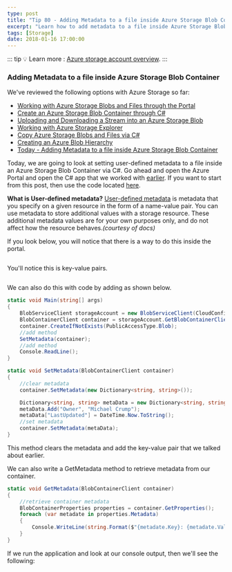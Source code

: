```yaml
---
type: post
title: "Tip 80 - Adding Metadata to a file inside Azure Storage Blob Container"
excerpt: "Learn how to add metadata to a file inside Azure Storage Blob Container"
tags: [Storage]
date: 2018-01-16 17:00:00
---
```


::: tip
:bulb: Learn more : [Azure storage account overview](https://docs.microsoft.com/azure/storage/common/storage-account-overview?WT.mc_id=docs-azuredevtips-azureappsdev).
:::

### Adding Metadata to a file inside Azure Storage Blob Container

We've reviewed the following options with Azure Storage so far:

* [Working with Azure Storage Blobs and Files through the Portal](https://microsoft.github.io/AzureTipsAndTricks/blog/tip74.html)
* [Create an Azure Storage Blob Container through C#](https://microsoft.github.io/AzureTipsAndTricks/blog/tip75.html)
* [Uploading and Downloading a Stream into an Azure Storage Blob](https://microsoft.github.io/AzureTipsAndTricks/blog/tip76.html)
* [Working with Azure Storage Explorer](https://microsoft.github.io/AzureTipsAndTricks/blog/tip77.html)
* [Copy Azure Storage Blobs and Files via C#](https://microsoft.github.io/AzureTipsAndTricks/blog/tip78.html)
* [Creating an Azure Blob Hierarchy](https://microsoft.github.io/AzureTipsAndTricks/blog/tip79.html)
* [Today - Adding Metadata to a file inside Azure Storage Blob Container](https://microsoft.github.io/AzureTipsAndTricks/blog/tip80.html)

Today, we are going to look at setting user-defined metadata to a file inside an Azure Storage Blob Container via C#. Go ahead and open the Azure Portal and open the C# app that we worked with [earlier](https://microsoft.github.io/AzureTipsAndTricks/blog/tip75.html). If you want to start from this post, then use the code located [here](https://github.com/mbcrump/azurestorage?WT.mc_id=github-azuredevtips-azureappsdev).

**What is User-defined metadata?** [User-defined metadata](https://docs.microsoft.com/azure/storage/blobs/storage-properties-metadata?WT.mc_id=docs-azuredevtips-azureappsdev) is metadata that you specify on a given resource in the form of a name-value pair. You can use metadata to store additional values with a storage resource. These additional metadata values are for your own purposes only, and do not affect how the resource behaves.*(courtesy of docs)*


If you look below, you will notice that there is a way to do this inside the portal.

<img :src="$withBase('/files/azmetadata1.png')">

You'll notice this is key-value pairs.

<img :src="$withBase('/files/azmetadata2.png')">

We can also do this with code by adding as shown below.

```csharp
static void Main(string[] args)
{
    BlobServiceClient storageAccount = new BlobServiceClient(CloudConfigurationManager.GetSetting("StorageConnection"));
    BlobContainerClient container = storageAccount.GetBlobContainerClient("images-backup");
    container.CreateIfNotExists(PublicAccessType.Blob);
    //add method
    SetMetadata(container);
    //add method
    Console.ReadLine();
}

static void SetMetadata(BlobContainerClient container)
{
    //clear metadata
    container.SetMetadata(new Dictionary<string, string>());

    Dictionary<string, string> metaData = new Dictionary<string, string>(2);
    metaData.Add("Owner", "Michael Crump");
    metaData["LastUpdated"] = DateTime.Now.ToString();
    //set metadata
    container.SetMetadata(metaData);
}
```

This method clears the metadata and add the key-value pair that we talked about earlier.

We can also write a GetMetadata method to retrieve metadata from our container.

```csharp
static void GetMetadata(BlobContainerClient container)
{
    //retrieve container metadata
    BlobContainerProperties properties = container.GetProperties();
    foreach (var metadate in properties.Metadata)
    {
        Console.WriteLine(string.Format($"{metadate.Key}: {metadate.Value}"));
    }
}
```

If we run the application and look at our console output, then we'll see the following:

<img :src="$withBase('/files/azmetadata3.png')">
